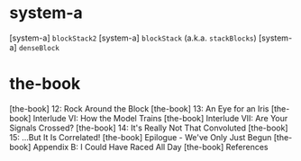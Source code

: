 # system-a

[system-a] `blockStack2`
[system-a] `blockStack` (a.k.a. `stackBlocks`)
[system-a] `denseBlock`

# the-book

[the-book] 12: Rock Around the Block
[the-book] 13: An Eye for an Iris
[the-book] Interlude VI: How the Model Trains
[the-book] Interlude VII: Are Your Signals Crossed?
[the-book] 14: It's Really Not That Convoluted
[the-book] 15: …But It Is Correlated!
[the-book] Epilogue - We've Only Just Begun
[the-book] Appendix B: I Could Have Raced All Day
[the-book] References
